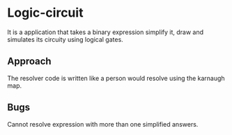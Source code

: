 # Logic-circuit
It is a application that takes a binary expression simplify it, draw and simulates its circuity using logical gates.
## Approach
The resolver code is written like a person would resolve using the karnaugh map.
## Bugs
Cannot resolve expression with more than one simplified answers.
